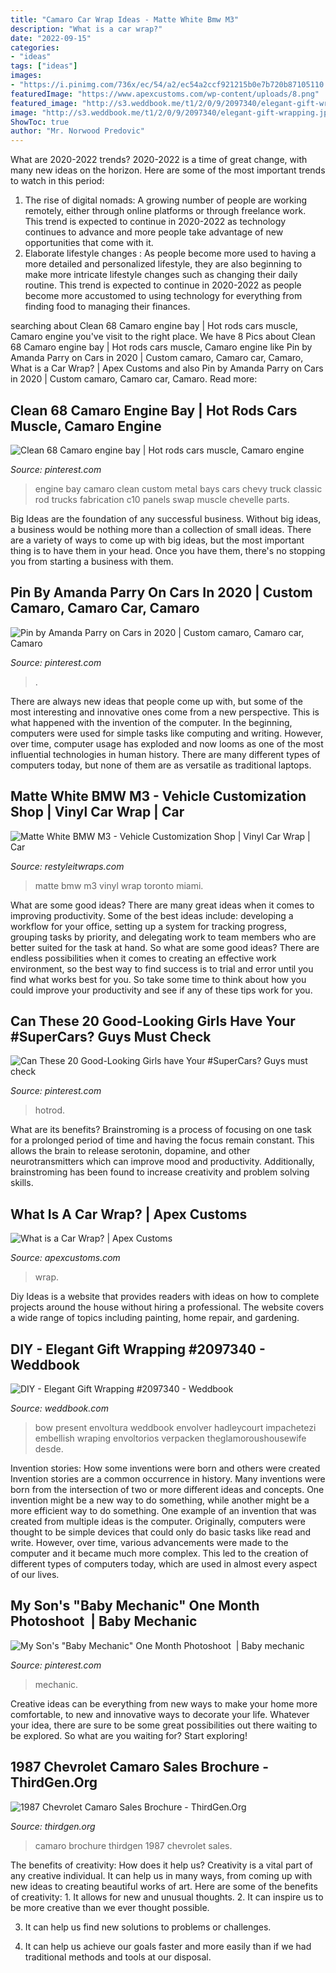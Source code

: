 ```yaml
---
title: "Camaro Car Wrap Ideas - Matte White Bmw M3"
description: "What is a car wrap?"
date: "2022-09-15"
categories:
- "ideas"
tags: ["ideas"]
images:
- "https://i.pinimg.com/736x/ec/54/a2/ec54a2ccf921215b0e7b720b87105110.jpg"
featuredImage: "https://www.apexcustoms.com/wp-content/uploads/8.png"
featured_image: "http://s3.weddbook.me/t1/2/0/9/2097340/elegant-gift-wrapping.jpg"
image: "http://s3.weddbook.me/t1/2/0/9/2097340/elegant-gift-wrapping.jpg"
ShowToc: true
author: "Mr. Norwood Predovic"
---
```



What are 2020-2022 trends?
2020-2022 is a time of great change, with many new ideas on the horizon. Here are some of the most important trends to watch in this period: 
1. The rise of digital nomads: A growing number of people are working remotely, either through online platforms or through freelance work. This trend is expected to continue in 2020-2022 as technology continues to advance and more people take advantage of new opportunities that come with it. 
2. Elaborate lifestyle changes : As people become more used to having a more detailed and personalized lifestyle, they are also beginning to make more intricate lifestyle changes such as changing their daily routine. This trend is expected to continue in 2020-2022 as people become more accustomed to using technology for everything from finding food to managing their finances. 

	

		
searching about Clean 68 Camaro engine bay | Hot rods cars muscle, Camaro engine you've visit to the right place. We have 8 Pics about Clean 68 Camaro engine bay | Hot rods cars muscle, Camaro engine like Pin by Amanda Parry on Cars in 2020 | Custom camaro, Camaro car, Camaro, What is a Car Wrap? | Apex Customs and also Pin by Amanda Parry on Cars in 2020 | Custom camaro, Camaro car, Camaro. Read more:
		
    
## Clean 68 Camaro Engine Bay | Hot Rods Cars Muscle, Camaro Engine

<img loading=lazy src="https://i.pinimg.com/736x/42/a0/10/42a010ccacaa5b4a26637f9b74c2c584--auto-design-bays.jpg" onerror="this.onerror=null;this.src='https://tse4.mm.bing.net/th?id=OIP.HS3lMCv8RO_NBkZYUXWm2wHaE7&amp;pid=15.1';" alt="Clean 68 Camaro engine bay | Hot rods cars muscle, Camaro engine">

_Source: pinterest.com_

>engine bay camaro clean custom metal bays cars chevy truck classic rod trucks fabrication c10 panels swap muscle chevelle parts. 

	

Big Ideas are the foundation of any successful business. Without big ideas, a business would be nothing more than a collection of small ideas. There are a variety of ways to come up with big ideas, but the most important thing is to have them in your head. Once you have them, there's no stopping you from starting a business with them.

    
## Pin By Amanda Parry On Cars In 2020 | Custom Camaro, Camaro Car, Camaro

<img loading=lazy src="https://i.pinimg.com/736x/ec/54/a2/ec54a2ccf921215b0e7b720b87105110.jpg" onerror="this.onerror=null;this.src='https://tse2.mm.bing.net/th?id=OIP.YqBpYprjGnQCM64EW5n4rwHaFu&amp;pid=15.1';" alt="Pin by Amanda Parry on Cars in 2020 | Custom camaro, Camaro car, Camaro">

_Source: pinterest.com_

>. 

	

There are always new ideas that people come up with, but some of the most interesting and innovative ones come from a new perspective. This is what happened with the invention of the computer. In the beginning, computers were used for simple tasks like computing and writing. However, over time, computer usage has exploded and now looms as one of the most influential technologies in human history. There are many different types of computers today, but none of them are as versatile as traditional laptops.

    
## Matte White BMW M3 - Vehicle Customization Shop | Vinyl Car Wrap | Car

<img loading=lazy src="https://www.restyleitwraps.com/wp-content/uploads/2012/09/04092011698.jpg" onerror="this.onerror=null;this.src='https://tse1.mm.bing.net/th?id=OIP.kHoH05RjMpQRIhUow6PUIQHaFj&amp;pid=15.1';" alt="Matte White BMW M3 - Vehicle Customization Shop | Vinyl Car Wrap | Car">

_Source: restyleitwraps.com_

>matte bmw m3 vinyl wrap toronto miami. 

	

What are some good ideas?
There are many great ideas when it comes to improving productivity. Some of the best ideas include: developing a workflow for your office, setting up a system for tracking progress, grouping tasks by priority, and delegating work to team members who are better suited for the task at hand. So what are some good ideas? There are endless possibilities when it comes to creating an effective work environment, so the best way to find success is to trial and error until you find what works best for you. So take some time to think about how you could improve your productivity and see if any of these tips work for you.

    
## Can These 20 Good-Looking Girls Have Your #SuperCars? Guys Must Check

<img loading=lazy src="https://i.pinimg.com/736x/80/93/1e/80931e5ec2b7778420f188b5e5b57665.jpg" onerror="this.onerror=null;this.src='https://tse1.mm.bing.net/th?id=OIP.UczmcuhYLW5FgVC0rkMnLgAAAA&amp;pid=15.1';" alt="Can These 20 Good-Looking Girls have Your #SuperCars? Guys must check">

_Source: pinterest.com_

>hotrod. 

	

What are its benefits?
Brainstroming is a process of focusing on one task for a prolonged period of time and having the focus remain constant. This allows the brain to release serotonin, dopamine, and other neurotransmitters which can improve mood and productivity. Additionally, brainstroming has been found to increase creativity and problem solving skills.

    
## What Is A Car Wrap? | Apex Customs

<img loading=lazy src="https://www.apexcustoms.com/wp-content/uploads/8.png" onerror="this.onerror=null;this.src='https://tse4.mm.bing.net/th?id=OIP.dVA8cL9_EGMgLGsJ-XSCzgHaES&amp;pid=15.1';" alt="What is a Car Wrap? | Apex Customs">

_Source: apexcustoms.com_

>wrap. 

	

Diy Ideas is a website that provides readers with ideas on how to complete projects around the house without hiring a professional. The website covers a wide range of topics including painting, home repair, and gardening. 

    
## DIY - Elegant Gift Wrapping #2097340 - Weddbook

<img loading=lazy src="http://s3.weddbook.me/t1/2/0/9/2097340/elegant-gift-wrapping.jpg" onerror="this.onerror=null;this.src='https://tse3.mm.bing.net/th?id=OIP.BTT-mTguTHrCzD2pLhVTEQHaJ3&amp;pid=15.1';" alt="DIY - Elegant Gift Wrapping #2097340 - Weddbook">

_Source: weddbook.com_

>bow present envoltura weddbook envolver hadleycourt impachetezi embellish wraping envoltorios verpacken theglamoroushousewife desde. 

	

Invention stories: How some inventions were born and others were created
Invention stories are a common occurrence in history. Many inventions were born from the intersection of two or more different ideas and concepts. One invention might be a new way to do something, while another might be a more efficient way to do something. 
One example of an invention that was created from multiple ideas is the computer. Originally, computers were thought to be simple devices that could only do basic tasks like read and write. However, over time, various advancements were made to the computer and it became much more complex. This led to the creation of different types of computers today, which are used in almost every aspect of our lives.

    
## My Son&#039;s &quot;Baby Mechanic&quot; One Month Photoshoot ️ | Baby Mechanic

<img loading=lazy src="https://i.pinimg.com/736x/58/fc/f0/58fcf0a7dc1d83a484f66b92fdb13f3b--baby-mechanic-one-month.jpg" onerror="this.onerror=null;this.src='https://tse1.mm.bing.net/th?id=OIP.pFcwmtVS_88D2D81tnITyAHaE7&amp;pid=15.1';" alt="My Son&#039;s &quot;Baby Mechanic&quot; One Month Photoshoot ️ | Baby mechanic">

_Source: pinterest.com_

>mechanic. 

	

Creative ideas can be everything from new ways to make your home more comfortable, to new and innovative ways to decorate your life. Whatever your idea, there are sure to be some great possibilities out there waiting to be explored. So what are you waiting for? Start exploring!

    
## 1987 Chevrolet Camaro Sales Brochure - ThirdGen.Org

<img loading=lazy src="https://www.thirdgen.org/tech/images/1987camarobrochure13.jpg" onerror="this.onerror=null;this.src='https://tse3.mm.bing.net/th?id=OIP.94dPt3Y2M4ehDWEnXzJgrAHaIO&amp;pid=15.1';" alt="1987 Chevrolet Camaro Sales Brochure - ThirdGen.Org">

_Source: thirdgen.org_

>camaro brochure thirdgen 1987 chevrolet sales. 

	

The benefits of creativity: How does it help us?
Creativity is a vital part of any creative individual. It can help us in many ways, from coming up with new ideas to creating beautiful works of art. Here are some of the benefits of creativity: 1. It allows for new and unusual thoughts.
2. It can inspire us to be more creative than we ever thought possible.

3. It can help us find new solutions to problems or challenges.

4. It can help us achieve our goals faster and more easily than if we had traditional methods and tools at our disposal.

